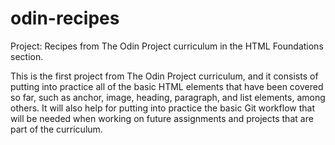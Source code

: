 # odin-recipes
Project: Recipes from The Odin Project curriculum in the HTML
Foundations section.

This is the first project from The Odin Project curriculum, and it
consists of putting into practice all of the basic HTML elements that
have been covered so far, such as anchor, image, heading, paragraph,
and list elements, among others. It will also help for putting into
practice the basic Git workflow that will be needed when working on
future assignments and projects that are part of the curriculum.
